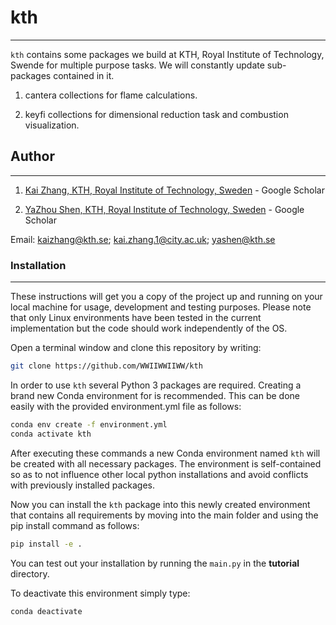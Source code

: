 # kth
------------
``kth`` contains some packages we build at KTH, Royal Institute of Technology, Swende for multiple purpose tasks. We will constantly update sub-packages contained in it.

1. cantera collections for flame calculations.

2. keyfi collections for dimensional reduction task and combustion visualization.

## Author
------------
1. [Kai Zhang, KTH, Royal Institute of Technology, Sweden](https://scholar.google.com/citations?user=lfUyemMAAAAJ&hl=en) - Google Scholar

2. [YaZhou Shen, KTH, Royal Institute of Technology, Sweden](https://scholar.google.com/citations?user=LqyHexAAAAAJ&hl=en) - Google Scholar

Email: kaizhang@kth.se; kai.zhang.1@city.ac.uk; yashen@kth.se

### Installation
------------
These instructions will get you a copy of the project up and running on your local machine for usage, development and testing purposes. Please note that only Linux environments have been tested in the current implementation but the code should work independently of the OS.

Open a terminal window and clone this repository by writing:
```bash
git clone https://github.com/WWIIWWIIWW/kth
```
In order to use ``kth`` several Python 3 packages are required. Creating a brand new Conda environment for is recommended. This can be done easily with the provided environment.yml file as follows:
```bash
conda env create -f environment.yml
conda activate kth
```
After executing these commands a new Conda environment named ``kth`` will be created with all necessary packages. The environment is self-contained so as to not influence other local python installations and avoid conflicts with previously installed packages.

Now you can install the ``kth`` package into this newly created environment that contains all requirements by moving into the main folder and using the pip install command as follows:
```bash
pip install -e .
```
You can test out your installation by running the ``main.py`` in the **tutorial** directory.

To deactivate this environment simply type:

``conda deactivate``
